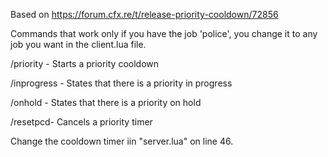 Based on https://forum.cfx.re/t/release-priority-cooldown/72856

Commands that work only if you have the job 'police', you change it to any job you want in the client.lua file.

/priority - Starts a priority cooldown

/inprogress - States that there is a priority in progress

/onhold - States that there is a priority on hold

/resetpcd- Cancels a priority timer

Change the cooldown timer iin "server.lua" on line 46.
